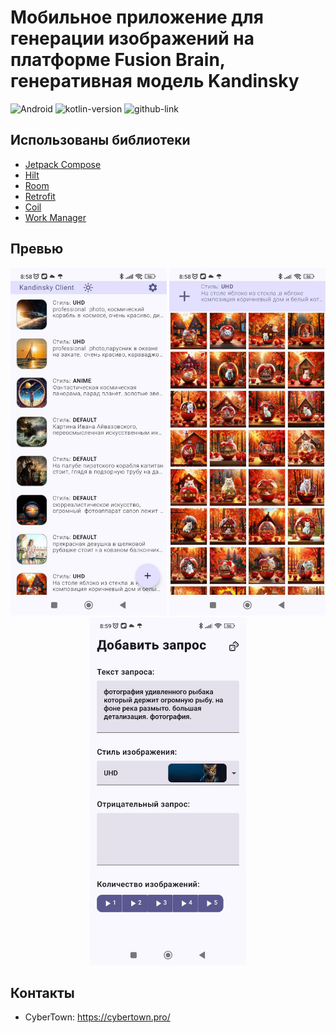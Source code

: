 # Мобильное приложение для генерации изображений на платформе Fusion Brain, генеративная модель Kandinsky
![Android](https://img.shields.io/badge/Android-3DDC84?logo=android&logoColor=white&label=7.0)
![kotlin-version](https://img.shields.io/badge/kotlin-2.0.20-blue?logo=kotlin)
![github-link](https://img.shields.io/badge/GitHub-%23121011.svg?logo=github&logoColor=white)

## Использованы библиотеки

- [Jetpack Compose](https://developer.android.com/compose)
- [Hilt](https://dagger.dev/hilt/)
- [Room](https://developer.android.com/training/data-storage/room)
- [Retrofit](https://square.github.io/retrofit/)
- [Coil](https://coil-kt.github.io/coil/)
- [Work Manager](https://developer.android.com/jetpack/androidx/releases/work)

## Превью

<p align="center">
<img src="doc/preview0.jpg" alt="drawing" width="250px" />
<img src="doc/preview1.jpg" alt="drawing" width="250px" />
<img src="doc/preview2.jpg" alt="drawing" width="250px" />
</br>
</p>

## Контакты

* CyberTown: https://cybertown.pro/

